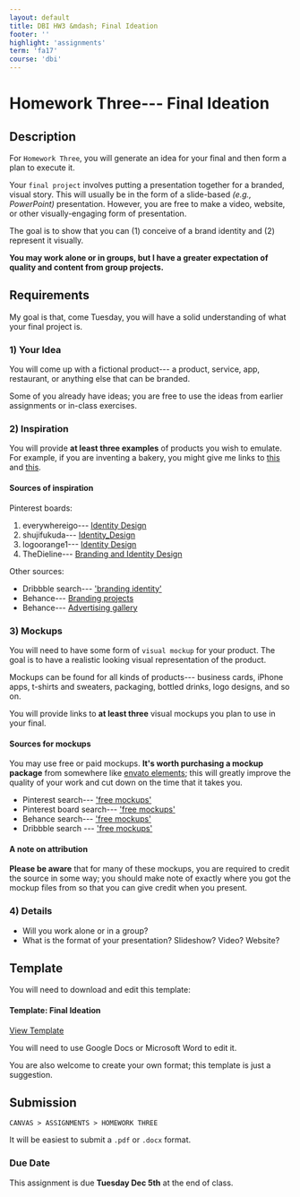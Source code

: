 ```yaml
---
layout: default
title: DBI HW3 &mdash; Final Ideation
footer: ''
highlight: 'assignments'
term: 'fa17'
course: 'dbi'
---
```


# Homework Three--- Final Ideation
## Description
For `Homework Three`, you will generate an idea for your final and then form a plan to execute it.

Your `final project` involves putting a presentation together for a branded, visual story. This will usually be in the form of a slide-based _(e.g., PowerPoint)_ presentation. However, you are free to make a video, website, or other visually-engaging form of presentation.

The goal is to show that you can (1) conceive of a brand identity and (2) represent it visually.

__You may work alone or in groups, but I have a greater expectation of quality and content from group projects.__

## Requirements
My goal is that, come Tuesday, you will have a solid understanding of what your final project is.

### 1) Your Idea
You will come up with a fictional product--- a product, service, app, restaurant, or anything else that can be branded.

Some of you already have ideas; you are free to use the ideas from earlier assignments or in-class exercises.

### 2) Inspiration
You will provide __at least three examples__ of products you wish to emulate. For example, if you are inventing a bakery, you might give me links to [this](https://www.pinterest.com/pin/238690848981730935/) and [this](https://www.pinterest.com/pin/499477414908239268/).

#### Sources of inspiration
Pinterest boards:

1. everywhereigo--- [Identity Design](https://www.pinterest.com/everywhereigo/identity-design/)
2. shujifukuda--- [Identity_Design](https://www.pinterest.com/shujifukuda/identity_design/)
3. logoorange1--- [Identity Design](https://www.pinterest.com/logoorange1/identity-design/)
4. TheDieline--- [Branding and Identity Design](https://www.pinterest.com/TheDieline/branding-and-identity-design/)

Other sources:

 * Dribbble search--- ['branding identity'](https://dribbble.com/search?q=branding%7Cidentity)
 * Behance--- [Branding projects](https://www.behance.net/search?field=109&content=projects&sort=comments&time=week)
 * Behance--- [Advertising gallery](https://www.behance.net/galleries/9/Advertising?tracking_source=title)

### 3) Mockups
You will need to have some form of `visual mockup` for your product. The goal is to have a realistic looking visual representation of the product.

Mockups can be found for all kinds of products--- business cards, iPhone apps, t-shirts and sweaters, packaging, bottled drinks, logo designs, and so on.

You will provide links to __at least three__ visual mockups you plan to use in your final.

#### Sources for mockups
You may use free or paid mockups. __It's worth purchasing a mockup package__ from somewhere like [envato elements](https://elements.envato.com); this will greatly improve the quality of your work and cut down on the time that it takes you.

 * Pinterest search--- ['free mockups'](https://www.pinterest.com/search/pins/?q=free+mockups)
 * Pinterest board search--- ['free mockups'](https://www.pinterest.com/search/boards/?q=free%20mockups&eq=free%20mockups&etslf=NaN)
 * Behance search--- ['free mockups'](https://www.behance.net/search?content=projects&sort=comments&time=week&search=free%20mockups)
 * Dribbble search --- ['free mockups'](https://dribbble.com/search?q=free+mockups)

#### A note on attribution
__Please be aware__ that for many of these mockups, you are required to credit the source in some way; you should make note of exactly where you got the mockup files from so that you can give credit when you present.

### 4) Details
 * Will you work alone or in a group?
 * What is the format of your presentation? Slideshow? Video? Website?


## Template
You will need to download and edit this template:

 <div class="card-block">
    <h4 class="card-title">Template: Final Ideation</h4>
    <div class="spacer-1rem"></div>
    <a href="https://docs.google.com/document/d/1Mek1wVpNLcFlBNKGksdfv-YDS0_YSb7ggLDsZJ3YnM8/edit?usp=sharing" class="btn btn-primary" target="_blank">View Template</a>
  </div>


You will need to use Google Docs or Microsoft Word to edit it.

You are also welcome to create your own format; this template is just a suggestion.

## Submission
`CANVAS > ASSIGNMENTS > HOMEWORK THREE`

It will be easiest to submit a `.pdf` or `.docx` format.




### Due Date
This assignment is due __Tuesday Dec 5th__ at the end of class.